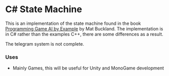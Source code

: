 # C# State Machine #

This is an implementation of the state machine found in the book [Programming Game AI by Example](http://www.amazon.co.uk/Programming-Example-Wordware-Developers-Library/dp/1556220782) by Mat Buckland. The implementation is in C# rather than the examples C++, there are some differences as a result. 

The telegram system is not complete.

### Uses ###

* Mainly Games, this will be useful for Unity and MonoGame development